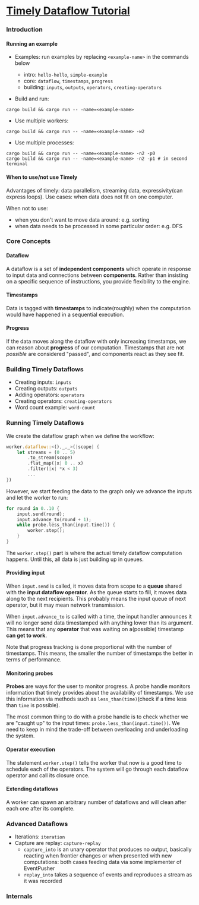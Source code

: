 # [Timely Dataflow Tutorial](http://timelydataflow.github.io/timely-dataflow/introduction.html)

### Introduction

#### Running an example

- Examples: run examples by replacing `<example-name>` in the commands below
  - intro: `hello-hello`, `simple-example`
  - core: `dataflow`, `timestamps`, `progress`
  - building: `inputs`, `outputs`, `operators`, `creating-operators`


- Build and run:
```
cargo build && cargo run -- -name=<example-name>
```

- Use multiple workers:
```
cargo build && cargo run -- -name=<example-name> -w2
```

- Use multiple processes:
```
cargo build && cargo run -- -name=<example-name> -n2 -p0
cargo build && cargo run -- -name=<example-name> -n2 -p1 # in second terminal
```

#### When to use/not use Timely

Advantages of timely: data parallelism, streaming data, expressivity(can express loops).
Use cases: when data does not fit on one computer.

When not to use:
  - when you don't want to move data around: e.g. sorting
  - when data needs to be processed in some particular order: e.g. DFS

### Core Concepts

#### Dataflow

A dataflow is a set of **independent components** which operate in response to input data and connections between **components**. Rather than insisting on a specific sequence of instructions, you provide flexibility to the engine.

#### Timestamps

Data is tagged with **timestamps** to indicate(roughly) when the computation would have happened in a sequential execution.

#### Progress

If the data moves along the dataflow with only increasing timestamps, we can reason about **progress** of our computation. Timestamps that are not *possible* are considered "passed", and components react as they see fit.

### Building Timely Dataflows

- Creating inputs: `inputs`
- Creating outputs: `outputs`
- Adding operators: `operators`
- Creating operators: `creating-operators`
- Word count example: `word-count`

### Running Timely Dataflows

We create the dataflow graph when we define the workflow:
```rust
worker.dataflow::<(),_,_>(|scope| {
    let streams = (0 .. 5)
        .to_stream(scope)
        .flat_map(|x| 0 .. x)
        .filter(|x| *x < 3)
        ...
})
```

However, we start feeding the data to the graph only we advance the inputs and let the worker to run:
```rust
for round in 0..10 {
    input.send(round);
    input.advance_to(round + 1);
    while probe.less_than(input.time()) {
        worker.step();
    }
}
```

The `worker.step()` part is where the actual timely dataflow computation happens. Until this, all data is just building up in queues.

#### Providing input

When `input.send` is called, it moves data from scope to a **queue** shared with the **input dataflow operator**. As the queue starts to fill, it moves data along to the next recipients. This probably means the input queue of next operator, but it may mean network transmission.

When `input.advance_to` is called with a time, the input handler announces it will no longer send data timestamped with anything lower than its argument. This means that any **operator** that was waiting on a(possible) timestamp **can get to work**.

Note that progress tracking is done proportional with the number of timestamps. This means, the smaller the number of timestamps the better in terms of performance.

#### Monitoring probes

**Probes** are ways for the user to monitor progress. A probe handle monitors information that timely provides about the availability of timestamps. We use this information via methods such as `less_than(time)`(check if a time less than `time` is possible).

The most common thing to do with a probe handle is to check whether we are "caught up" to the input times: `probe.less_than(input.time())`. We need to keep in mind the trade-off between overloading and underloading the system.

#### Operator execution

The statement `worker.step()` tells the worker that now is a good time to schedule each of the operators. The system will go through each dataflow operator and call its closure once.

#### Extending dataflows

A worker can spawn an arbitrary number of dataflows and will clean after each one after its complete.

### Advanced Dataflows

- Iterations: `iteration`
- Capture are replay: `capture-replay`
   - `capture_into` is an unary operator that produces no output, basically reacting when frontier changes or when presented with new computations: both cases feeding data via some implementer of EventPusher
   - `replay_into` takes a sequence of events and reproduces a stream as it was recorded

### Internals
